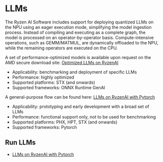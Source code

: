 
# LLMs

The Ryzen AI Software includes support for deploying quantized LLMs on the NPU using an eager execution mode, simplifying the model ingestion process. Instead of compiling and executing as a complete graph, the model is processed on an operator-by-operator basis. Compute-intensive operations, such as GEMM/MATMUL, are dynamically offloaded to the NPU, while the remaining operators are executed on the CPU. 

A set of performance-optimized models is available upon request on the AMD secure download site: [Optimized LLMs on RyzenAI](https://account.amd.com/en/member/ryzenai-sw-ea.html)

- Applicability: benchmarking and deployment of specific LLMs
- Performance: highly optimized
- Supported platforms: STX (and onwards)
- Supported frameworks: ONNX Runtime GenAI

A general-purpose flow can be found here: [LLMs on RyzenAI with Pytorch](./models/llm/docs/README.md)

- Applicability: prototyping and early development with a broad set of LLMs
- Performance: functional support only, not to be used for benchmarking
- Supported platforms: PHX, HPT, STX (and onwards)
- Supported frameworks: Pytorch




## Run LLMs

* [LLMs on RyzenAI with Pytorch](./models/llm/docs/README.md)



